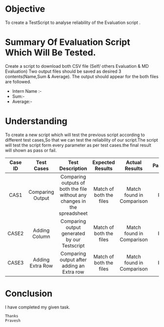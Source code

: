 # Objective
  
   To create a TestScript to analyse reliability of the Evaluation script .
  
  # Summary Of Evaluation Script Which Will Be Tested.
  
 Create a script to download both CSV file (Self/ others Evaluation & MD Evaluation) Two output files should be saved as desired 3 contents(Name,Sum & Average). The output should appear for the both files are followed.
  - Intern Name :-
  - Sum:-
  - Average:-

# Understanding
To create a new script which will test the previous script according to different test cases,So that we can test the reliability of our script.The script will test the script form every parameter as per test cases.the final result will shown as pass or fail.

|Case ID |   Test Cases |   Test Description|  Expected Results |  Actual Results | Pass/Fail  |
| :------------: | :------------: | :------------: | :------------: | :------------: | :------------: |
|CAS1|  Comparing Output | Comparing outputs of both the file without any changes in the spreadsheet| Match of both the files  | Match found in Comparison  |  Pass |
|CASE2| Adding Column | Comparing output generated by our Testscript   |Match of both the files | Match found in Comparison  |  Pass |
|CASE3| Adding Extra Row  |  Comparing output after adding an Extra row | Match of both the files  | Match found in Comparison |  Pass |

# Conclusion
I have completed my given task.

```sh
Thanks
Pravesh
```
